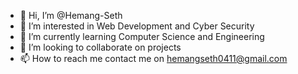 - 👋 Hi, I’m @Hemang-Seth
- 👀 I’m interested in Web Development and Cyber Security
- 🌱 I’m currently learning Computer Science and Engineering
- 💞️ I’m looking to collaborate on projects
- 📫 How to reach me contact me on hemangseth0411@gmail.com

<!---
Hemang-Seth/Hemang-Seth is a ✨ special ✨ repository because its `README.md` (this file) appears on your GitHub profile.
You can click the Preview link to take a look at your changes.
--->
